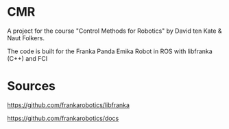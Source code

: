 # CMR
A project for the course "Control Methods for Robotics" by David ten Kate & Naut Folkers.

The code is built for the Franka Panda Emika Robot in ROS with libfranka (C++) and FCI

# Sources
https://github.com/frankarobotics/libfranka

https://github.com/frankarobotics/docs
